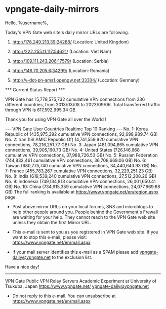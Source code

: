 # vpngate-daily-mirrors

Hello, %username%,

Today's VPN Gate web site's daily mirror URLs are following.

1. http://178.249.213.39:24288/
   (Location: United Kingdom)

2. http://222.255.11.117:54621/
   (Location: Viet Nam)

3. http://109.111.243.206:17579/
   (Location: Serbia)

4. http://146.70.205.6:34299/
   (Location: Romania)

5. http://v-dot-pn-ams1.opengw.net:33304/
   (Location: Germany)


*** Current Status Report ***

VPN Gate has 15,778,575,732 cumulative VPN connections from 236 different countries, from 2013/03/08 to 2023/09/06.
Total transferred traffic through VPN is 617,592,995.34 GB.

Thank you for using VPN Gate all over the World !


--- VPN Gate User Countries Realtime Top 10 Ranking ---
No. 1: Korea Republic of (435,975,292 cumulative VPN connections, 92,698,989.74 GB)
No. 2: Iran (ISLAMIC Republic Of) (4,741,559,920 cumulative VPN connections, 78,216,251.77 GB)
No. 3: Japan (481,094,865 cumulative VPN connections, 39,905,160.73 GB)
No. 4: United States (726,146,668 cumulative VPN connections, 37,988,726.50 GB)
No. 5: Russian Federation (744,832,461 cumulative VPN connections, 36,708,669.06 GB)
No. 6: Taiwan (680,775,740 cumulative VPN connections, 34,440,643.93 GB)
No. 7: France (455,783,267 cumulative VPN connections, 32,229,251.23 GB)
No. 8: India (619,539,240 cumulative VPN connections, 27,512,208.26 GB)
No. 9: Indonesia (749,134,813 cumulative VPN connections, 26,001,650.41 GB)
No. 10: China (734,915,359 cumulative VPN connections, 24,077,669.68 GB)
The full ranking is available at https://www.vpngate.net/en/region.aspx page.


* Post above mirror URLs on your local forums, SNS and microblogs
  to help other people around you.
  People behind the Government's Frewall are waiting for your help.
  They cannot reach to the VPN Gate web site
  unless they obtain the first Mirror URL.

* This e-mail is sent to you as you registered in VPN Gate web site.
  If you want to stop this e-mail, please visit:
  https://www.vpngate.net/en/mail.aspx

* If your mail server identifies this e-mail as a SPAM
  please add vpngate-daily@vpngate.net to the exclusion list.

Have a nice day!

------------------------------------------------------
VPN Gate Public VPN Relay Servers
Academic Experiment at University of Tsukuba, Japan
https://www.vpngate.net/
vpngate-daily@vpngate.net
* Do not reply to this e-mail.
  You can unsubscribe at https://www.vpngate.net/en/mail.aspx


